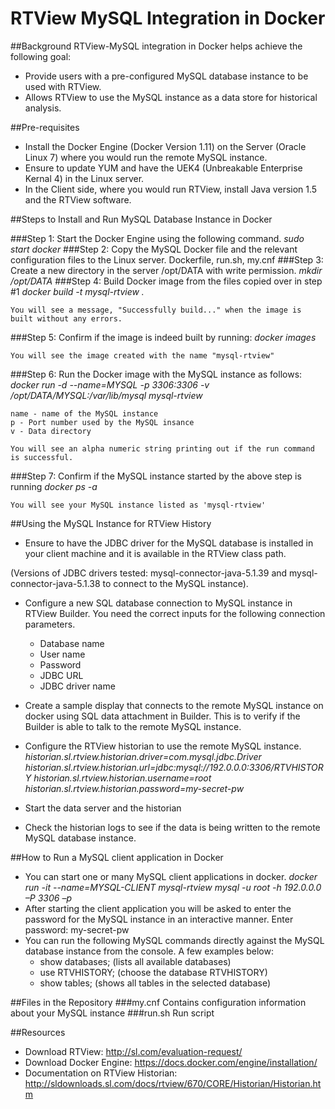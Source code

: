# RTView MySQL Integration in Docker

##Background
RTView-MySQL integration in Docker helps achieve the following goal: 
* Provide users with a pre-configured MySQL database instance to be used with RTView. 
* Allows RTView to use the MySQL instance as a data store for historical analysis. 

##Pre-requisites
* Install the Docker Engine (Docker Version 1.11) on the Server (Oracle Linux 7) where you would run the remote MySQL instance. 
* Ensure to update YUM and have the UEK4 (Unbreakable Enterprise Kernal 4) in the Linux server. 
* In the Client side, where you would run RTView, install Java version 1.5 and the RTView software. 

##Steps to Install and Run MySQL Database Instance in Docker

###Step 1: Start the Docker Engine using the following command. 
*sudo start docker*
###Step 2: Copy the MySQL Docker file and the relevant configuration files to the Linux server.
	Dockerfile, run.sh, my.cnf
###Step 3: Create a new directory in the server /opt/DATA with write permission. 
*mkdir /opt/DATA*
###Step 4: Build Docker image from the files copied over in step #1
*docker build -t mysql-rtview .*
	
	You will see a message, "Successfully build..." when the image is built without any errors. 
###Step 5: Confirm if the image is indeed built by running: 
*docker images*
	
	You will see the image created with the name "mysql-rtview"
###Step 6: Run the Docker image with the MySQL instance as follows:
*docker run -d --name=MYSQL -p 3306:3306 -v /opt/DATA/MYSQL:/var/lib/mysql  mysql-rtview*
	
	name - name of the MySQL instance
	p - Port number used by the MySQL insance
	v - Data directory
	
	You will see an alpha numeric string printing out if the run command is successful. 
###Step 7: Confirm if the MySQL instance started by the above step is running
*docker ps -a*
	
	You will see your MySQL instance listed as 'mysql-rtview'
##Using the MySQL Instance for RTView History
* Ensure to have the JDBC driver for the MySQL database is installed in your client machine and it is available in the RTView class path. 

(Versions of JDBC drivers tested: mysql-connector-java-5.1.39 and mysql-connector-java-5.1.38 to connect to the MySQL instance). 

* Configure a new SQL database connection to MySQL instance in RTView Builder. You need the correct inputs for the following connection parameters. 
	* Database name
	* User name
	* Password	
	* JDBC URL
	* JDBC driver name
* Create a sample display that connects to the remote MySQL instance on docker using SQL data attachment in Builder. This is to verify if the Builder is able to talk to the remote MySQL instance. 
* Configure the RTView historian to use the remote MySQL instance. 
*historian.sl.rtview.historian.driver=com.mysql.jdbc.Driver*
*historian.sl.rtview.historian.url=jdbc:mysql://192.0.0.0:3306/RTVHISTORY*
*historian.sl.rtview.historian.username=root*
*historian.sl.rtview.historian.password=my-secret-pw*

* Start the data server and the historian
* Check the historian logs to see if the data is being written to the remote MySQL database instance. 

##How to Run a MySQL client application in Docker
* You can start one or many MySQL client applications in docker. 
	*docker run -it --name=MYSQL-CLIENT  mysql-rtview mysql -u root -h 192.0.0.0 –P 3306 –p*
* After starting the client application you will be asked to enter the password for the MySQL instance in an interactive manner. 
	Enter password: my-secret-pw
* You can run the following MySQL commands directly against the MySQL database instance from the console. A few examples below: 
	* show databases; (lists all available databases)
	* use RTVHISTORY; (choose the database RTVHISTORY)
	* show tables;	(shows all tables in the selected database)

##Files in the Repository
###my.cnf
Contains configuration information about your MySQL instance
###run.sh
Run script
	
##Resources
* Download RTView: http://sl.com/evaluation-request/
* Download Docker Engine: https://docs.docker.com/engine/installation/
* Documentation on RTView Historian: http://sldownloads.sl.com/docs/rtview/670/CORE/Historian/Historian.htm
